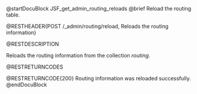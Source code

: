 
@startDocuBlock JSF_get_admin_routing_reloads
@brief Reload the routing table.

@RESTHEADER{POST /_admin/routing/reload, Reloads the routing information}

@RESTDESCRIPTION

Reloads the routing information from the collection *routing*.

@RESTRETURNCODES

@RESTRETURNCODE{200}
Routing information was reloaded successfully.
@endDocuBlock
